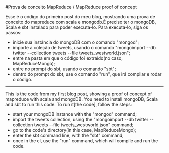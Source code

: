 #Prova de conceito MapReduce / MapReduce proof of concept

Esse é o código do primeiro post do meu blog, mostrando uma prova de conceito do mapreduce com scala e mongodb.É preciso ter o mongoDB, Scala e sbt instalado para poder executa-lo.
Para executa-lo, siga os passos:
  - inicie sua instância do mongoDB com o comando "mongod";
  - importe a coleção de tweets, usando o comando "mongoimport --db twitter --collection tweets --file tweets_westworld.json";
  - entre na pasta em que o código foi extraído(no caso, MapReduceMongo);
  - entre no prompt do sbt, usando o comando "sbt";
  - dentro do prompt do sbt, use o comando "run", que irá compilar e rodar o código.
  
  ____________________________________________________________________________________________________________________________
  This is the code from my first blog post, showing a proof of concept of mapreduce with scala and mongoDB. You need to install mongoDB, Scala and sbt to run this code.
To run it[the code], follow the steps:
  - start your mongoDB instance with the "mongod" command;
  - import the tweets collection, using the "mongoimport --db twitter --collection tweets --file tweets_westworld.json" command;
  - go to the code's directory(in this case, MapReduceMongo);
  - enter the sbt command line, with the "sbt" command;
  - once in the cl, use the "run" command, which will compile and run the code.
